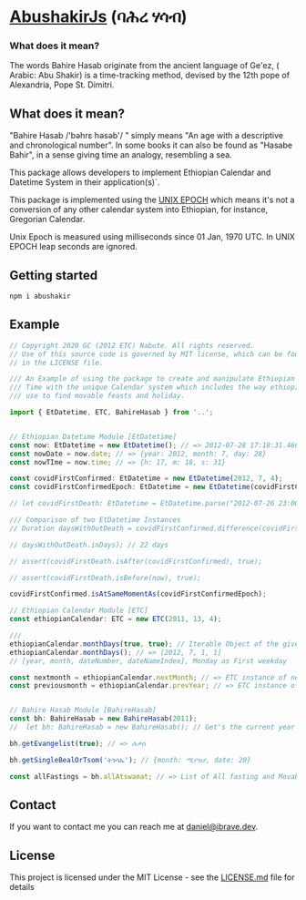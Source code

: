 # [AbushakirJs](https://www.npmjs.com/package/abushakir) \(ባሕረ ሃሳብ\)

### What does it mean?

The words Bahire Hasab originate from the ancient language of Ge'ez, \( Arabic: Abu Shakir\) is a time-tracking method, devised by the 12th pope of Alexandria, Pope St. Dimitri.

## What does it mean?

"Bahire Hasab /'bəhrɛ həsəb'/ " simply means "An age with a descriptive and chronological number". In some books it can also be found as "Hasabe Bahir", in a sense giving time an analogy, resembling a sea.

This package allows developers to implement Ethiopian Calendar and Datetime System in their application\(s\)\`.

This package is implemented using the [UNIX EPOCH](https://en.wikipedia.org/wiki/Unix_time) which means it's not a conversion of any other calendar system into Ethiopian, for instance, Gregorian Calendar.

Unix Epoch is measured using milliseconds since 01 Jan, 1970 UTC. In UNIX EPOCH leap seconds are ignored.

## Getting started

```bash
npm i abushakir
```

## Example

```typescript
// Copyright 2020 GC (2012 ETC) Nabute. All rights reserved.
// Use of this source code is governed by MIT license, which can be found
// in the LICENSE file.

/// An Example of using the package to create and manipulate Ethiopian Date and
/// Time with the unique Calendar system which includes the way ethiopians
/// use to find movable feasts and holiday.

import { EtDatetime, ETC, BahireHasab } from '..';


// Ethiopian Datetime Module [EtDatetime]
const now: EtDatetime = new EtDatetime(); // => 2012-07-28 17:18:31.466
const nowDate = now.date; // => {year: 2012, month: 7, day: 28}
const nowTIme = now.time; // => {h: 17, m: 18, s: 31}

const covidFirstConfirmed: EtDatetime = new EtDatetime(2012, 7, 4);
const covidFirstConfirmedEpoch: EtDatetime = new EtDatetime(covidFirstConfirmed.moment);

// let covidFirstDeath: EtDatetime = EtDatetime.parse("2012-07-26 23:00:00");

/// Comparison of two EtDatetime Instances
// Duration daysWithOutDeath = covidFirstConfirmed.difference(covidFirstDeath);

// daysWithOutDeath.inDays); // 22 days

// assert(covidFirstDeath.isAfter(covidFirstConfirmed), true);

// assert(covidFirstDeath.isBefore(now), true);

covidFirstConfirmed.isAtSameMomentAs(covidFirstConfirmedEpoch);

// Ethiopian Calendar Module [ETC]
const ethiopianCalendar: ETC = new ETC(2011, 13, 4);

///
ethiopianCalendar.monthDays(true, true); // Iterable Object of the given month
ethiopianCalendar.monthDays(); // => [2012, 7, 1, 1]
// [year, month, dateNumber, dateNameIndex], Monday as First weekday

const nextmonth = ethiopianCalendar.nextMonth; // => ETC instance of nextMonth, same year
const previousmonth = ethiopianCalendar.prevYear; // => ETC instance of prevYear, same month


// Bahire Hasab Module [BahireHasab]
const bh: BahireHasab = new BahireHasab(2011);
//  let bh: BahireHasab = new BahireHasab(); // Get's the current year

bh.getEvangelist(true); // => ሉቃስ

bh.getSingleBealOrTsom('ትንሳኤ'); // {month: ሚያዝያ, date: 20}

const allFastings = bh.allAtswamat; // => List of All fasting and Movable holidays

```

## Contact

If you want to contact me you can reach me at [daniel@ibrave.dev](mailto:daniel@ibrave.dev).

## License

This project is licensed under the MIT License - see the [LICENSE.md](https://github.com/Nabute/AbushakirJs/blob/master/LICENSE) file for details

